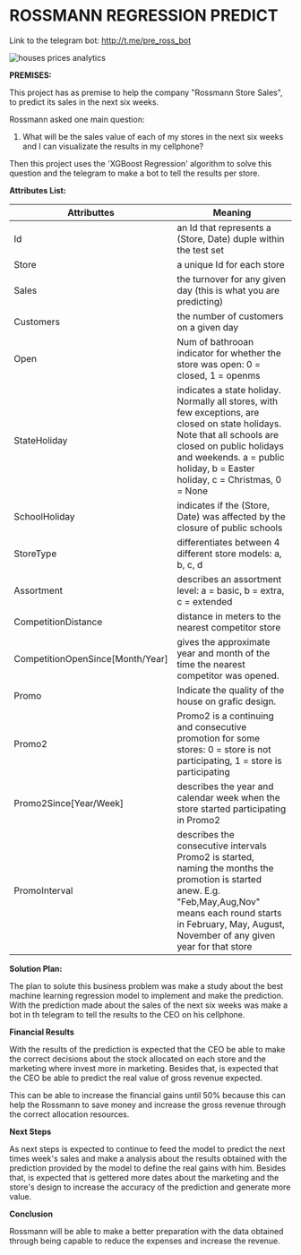 # ROSSMANN REGRESSION PREDICT

Link to the telegram bot: http://t.me/pre_ross_bot

![houses prices analytics](https://i.ibb.co/Tg5Dfxy/ross-regression.png)

**PREMISES:**

This project has as premise to help the company "Rossmann Store Sales", to predict its sales in the next six weeks.

Rossmann asked one main question:

1. What will be the sales value of each of my stores in the next six weeks and I can visualizate the results in my cellphone?

Then this project uses the 'XGBoost Regression' algorithm to solve this question and the telegram to make a bot to tell the results per store.

**Attributes List:**

| Attributtes                      | Meaning                                                      |
| -------------------------------- | ------------------------------------------------------------ |
| Id                               | an Id that represents a (Store, Date) duple within the test set |
| Store                            | a unique Id for each store                                   |
| Sales                            | the turnover for any given day (this is what you are predicting) |
| Customers                        | the number of customers on a given day                       |
| Open                             | Num of bathrooan indicator for whether the store was open: 0 = closed, 1 = openms |
| StateHoliday                     | indicates a state holiday. Normally all stores, with few exceptions, are closed on state holidays. Note that all schools are closed on public holidays and weekends. a = public holiday, b = Easter holiday, c = Christmas, 0 = None |
| SchoolHoliday                    | indicates if the (Store, Date) was affected by the closure of public schools |
| StoreType                        | differentiates between 4 different store models: a, b, c, d  |
| Assortment                       | describes an assortment level: a = basic, b = extra, c = extended |
| CompetitionDistance              | distance in meters to the nearest competitor store           |
| CompetitionOpenSince[Month/Year] | gives the approximate year and month of the time the nearest competitor was opened. |
| Promo                            | Indicate the quality of the house on grafic design.          |
| Promo2                           | Promo2 is a continuing and consecutive promotion for some stores: 0 = store is not participating, 1 = store is participating |
| Promo2Since[Year/Week]           | describes the year and calendar week when the store started participating in Promo2 |
| PromoInterval                    | describes the consecutive intervals Promo2 is started, naming the months the promotion is started anew. E.g. "Feb,May,Aug,Nov" means each round starts in February, May, August, November of any given year for that store |

**Solution Plan:**

The plan to solute this business problem was make a study about the best machine learning regression model to implement and make the prediction. With the prediction made about the sales of the next six weeks was make a bot in th telegram to tell the results to the CEO on his cellphone.

**Financial Results**

With the results of the prediction is expected that the CEO be able to make the correct decisions about the stock allocated on each store and the marketing where invest more in marketing. Besides that, is expected that the CEO be able to predict the real value of gross revenue expected.

This can be able to increase the financial gains until 50% because this can help the Rossmann to save money and increase the gross revenue through the correct allocation resources.

**Next Steps**

As next steps is expected to continue to feed the model to predict the next times week's sales and make a analysis about the results obtained with the prediction provided by the model to define the real gains with him. Besides that, is expected that is gettered more dates about the marketing and the store's design to increase the accuracy of the prediction and generate more value. 

**Conclusion**

Rossmann will be able to make a better preparation with the data obtained through being capable to reduce the expenses and increase the revenue.

